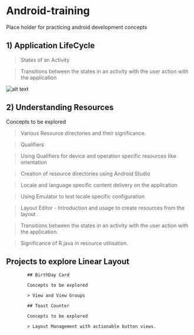 # Android-training
Place holder for practicing android development concepts

## 1) Application LifeCycle

> States of an Activity 

> Transitions between the states in an activity with the user action with the application

![alt text](https://miro.medium.com/max/1189/1*fCkVwtp7gJ5JI8gjIxPeTQ.png)

## 2) Understanding Resources

Concepts to be explored 

> Various Resource directories and their significance. 

> Qualifiers 

> Using Qualifiers for device and operation specific resources like orientation

> Creation of resource directories using Android Studio

> Locale and language specific content delivery on the application

> Using Emulator to test locale specific configuration 

> Layout Editor - Introduction and usage to create resources from the layout .

> Transitions between the states in an activity with the user action with the application.

> Significance of R.java in resource utilisation.


 ## Projects to explore Linear Layout

```
        ## BirthDay Card 
        
        Concepts to be explored 
        
        > View and View Groups
        
        ## Toast Counter
        
        Concepts to be explored
        
        > Layout Management with actionable button views.
```